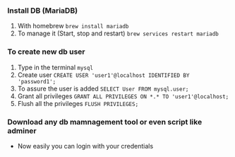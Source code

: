 ### Install DB (MariaDB)
1) With homebrew `brew install mariadb`
2) To manage it (Start, stop and restart) `brew services restart mariadb`

### To create new db user
1) Type in the terminal `mysql` 
2) Create user `CREATE USER 'user1'@localhost IDENTIFIED BY 'password1';`
3) To assure the user is added `SELECT User FROM mysql.user;`
4) Grant all privileges `GRANT ALL PRIVILEGES ON *.* TO 'user1'@localhost;`
5) Flush all the privileges `FLUSH PRIVILEGES;`

### Download any db mamnagement tool or even script like adminer
- Now easily you can login with your credentials